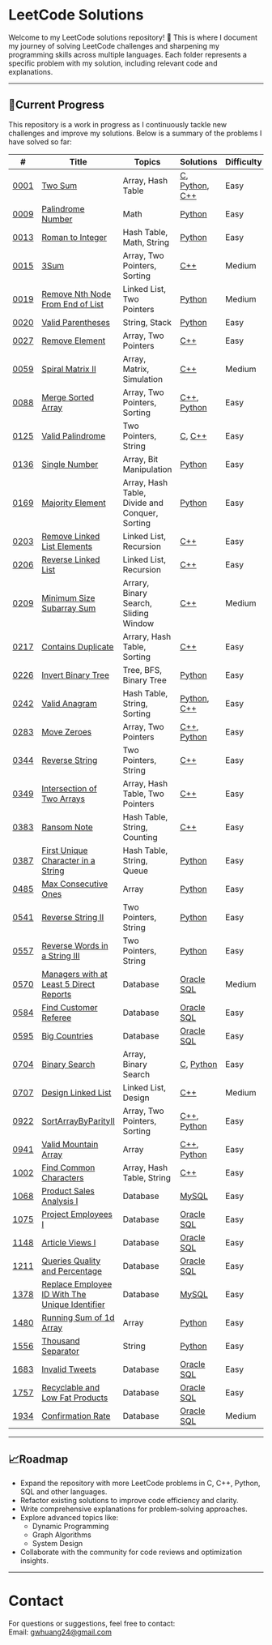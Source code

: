 # **LeetCode Solutions**

Welcome to my LeetCode solutions repository! 🚀 This is where I document my journey of solving LeetCode challenges and sharpening my programming skills across multiple languages. Each folder represents a specific problem with my solution, including relevant code and explanations.

---

## **📂Current Progress**
This repository is a work in progress as I continuously tackle new challenges and improve my solutions. Below is a summary of the problems I have solved so far:  

| # | Title | Topics | Solutions | Difficulty |
|---| ----- | -------- | -------- | ---------- |
|[0001](https://leetcode.com/problems/two-sum/)|[Two Sum](./0001-TwoSum/)| Array, Hash Table | [C](./0001-TwoSum/c/TwoSum.c), [Python](./0001-TwoSum/python/TwoSum.py), [C++](./0001-TwoSum/cpp/TwoSum.cpp)|Easy|
|[0009](https://leetcode.com/problems/palindrome-number/description/)|[Palindrome Number](./0009-PalindromeNumber/) | Math | [Python](./0009-PalindromeNumber/python/PalindromeNumber.py)|Easy|
|[0013](https://leetcode.com/problems/roman-to-integer/description/)|[Roman to Integer](./0013-RomanToInteger/) | Hash Table, Math, String | [Python](./0013-RomanToInteger/python/RomanToInteger.py)|Easy|
|[0015](https://leetcode.com/problems/3sum/description/)|[3Sum](./0015-3Sum/) | Array, Two Pointers, Sorting | [C++](./0015-3Sum/cpp/3Sum.cpp)|Medium|
|[0019](https://leetcode.com/problems/remove-nth-node-from-end-of-list/description/)|[Remove Nth Node From End of List](./0019-RemoveNthNodeFromEndofList/) | Linked List, Two Pointers | [Python](./0019-RemoveNthNodeFromEndofList/cpp/RemoveNthNodeFromEndofList.cpp)|Medium|
|[0020](https://leetcode.com/problems/valid-parentheses/description/)|[Valid Parentheses](./0020-ValidParentheses/) | String, Stack | [Python](./0020-ValidParentheses/python/ValidParentheses.py)|Easy|
|[0027](https://leetcode.com/problems/remove-element/description/)|[Remove Element](./0027-RemoveElement/) | Array, Two Pointers | [C++](./0027-RemoveElement/cpp/RemoveElement.cpp)|Easy|
|[0059](https://leetcode.com/problems/spiral-matrix-ii/description/)|[Spiral Matrix II](./0059-SpiralMatrixII/) | Array, Matrix, Simulation | [C++](./0059-SpiralMatrixII/cpp/SpiralMatrixII.cpp)|Medium|
|[0088](https://leetcode.com/problems/merge-sorted-array/description/)|[Merge Sorted Array](./0088_MergeSortedArray/) | Array, Two Pointers, Sorting | [C++](./0088_MergeSortedArray/cpp/mergeSortedArray.cpp), [Python](./0088_MergeSortedArray/python/mergeSortedArray.py)|Easy|
|[0125](https://leetcode.com/problems/valid-palindrome/description/)|[Valid Palindrome](./0125-ValidPalindrome/) | Two Pointers, String | [C](./0125-ValidPalindrome/c/validPalindrome.c), [C++](./0125-ValidPalindrome/c++/validPalindrome.cpp)|Easy|
|[0136](https://leetcode.com/problems/single-number/description/)|[Single Number](./0136-SingleNumber/) | Array, Bit Manipulation | [Python](./0136-SingleNumber/python/SingleNumber.py)|Easy|
|[0169](https://leetcode.com/problems/majority-element/)|[Majority Element](./0169-MajorityElement/) | Array, Hash Table, Divide and Conquer, Sorting | [Python](./0169-MajorityElement/python/MajorityElement.py)|Easy|
|[0203](https://leetcode.com/problems/remove-linked-list-elements/description/)|[Remove Linked List Elements](./0203-RemoveLinkedListElements/) | Linked List, Recursion | [C++](./0203-RemoveLinkedListElements/cpp/RemoveLinkedListElements.cpp)|Easy|
|[0206](https://leetcode.com/problems/reverse-linked-list/description/)|[Reverse Linked List](./0206-ReverseLinkedList/) | Linked List, Recursion | [C++](./0206-ReverseLinkedList/cpp/ReverseLinkedList.cpp)|Easy|
|[0209](https://leetcode.com/problems/minimum-size-subarray-sum/description/)|[Minimum Size Subarray Sum](./0209-MinimumSizeSubarraySum/) | Arrary, Binary Search, Sliding Window | [C++](./0209-MinimumSizeSubarraySum/cpp/MinimumSizeSubarraySum.cpp)|Medium|
|[0217](https://leetcode.com/problems/contains-duplicate/description/)|[Contains Duplicate](./0217-ContainsDuplicate/) | Arrary, Hash Table, Sorting | [C++](./0217-ContainsDuplicate/cpp/containsDuplicate.cpp)|Easy|
|[0226](https://leetcode.com/problems/invert-binary-tree/description/)|[Invert Binary Tree](./0226-InvertBinaryTree/) | Tree, BFS, Binary Tree | [Python](./0226-InvertBinaryTree/python/InvertBinaryTree.py)|Easy|
|[0242](https://leetcode.com/problems/valid-anagram/description/)|[Valid Anagram](./0242-ValidAnagram/) | Hash Table, String, Sorting | [Python](./0242-ValidAnagram/python/ValidAnagram.py), [C++](./0242-ValidAnagram/cpp/ValidAnagram.cpp)|Easy|
|[0283](https://leetcode.com/problems/move-zeroes/description/)|[Move Zeroes](./0283-MoveZeroes/) | Array, Two Pointers | [C++](./0283-MoveZeroes/cpp/MoveZeroes.cpp), [Python](./0283-MoveZeroes/python/MoveZeroes.py)|Easy|
|[0344](https://leetcode.com/problems/reverse-string/description/)|[Reverse String](./0344_ReverseString/) | Two Pointers, String | [C++](./0344_ReverseString/cpp/ReverseString.cpp)|Easy|
|[0349](https://leetcode.com/problems/intersection-of-two-arrays/description/)|[Intersection of Two Arrays](./0349-IntersectionOfTwoArrays/) | Array, Hash Table, Two Pointers | [C++](./0349-IntersectionOfTwoArrays/cpp/IntersectionOfTwoArrays.cpp)|Easy|
|[0383](https://leetcode.com/problems/ransom-note/description/)|[Ransom Note](./0383-RansomNote/) | Hash Table, String, Counting | [C++](./0383-RansomNote/cpp/RansomNote.cpp)|Easy|
|[0387](https://leetcode.com/problems/first-unique-character-in-a-string/description/)|[First Unique Character in a String](./0387-FirstUniqueCharacter/) | Hash Table, String, Queue | [Python](./0387-FirstUniqueCharacter/pyhon/FirstUniqueCharacter.py)|Easy|
|[0485](https://leetcode.com/problems/max-consecutive-ones/description/)|[Max Consecutive Ones](./0485-MaxConsecutiveOnes/) | Array | [Python](./0485-MaxConsecutiveOnes/pyhon/MaxConsecutiveOnes.py)|Easy|
|[0541](https://leetcode.com/problems/reverse-string-ii/description/)|[Reverse String II](./0541-ReverseStringII/) | Two Pointers, String | [Python](./0541-ReverseStringII/pyhon/ReverseStringII.py)|Easy|
|[0557](https://leetcode.com/problems/reverse-words-in-a-string-iii/description/)|[Reverse Words in a String III](./0557-ReverseWordsInAStringIII/) | Two Pointers, String | [Python](./0557-ReverseWordsInAStringIII/pyhon/ReverseWordsInAStringIII.py)|Easy|
|[0570](https://leetcode.com/problems/managers-with-at-least-5-direct-reports/description/)|[Managers with at Least 5 Direct Reports](./570-ManagerswithatLeast5DirectReports/) | Database | [Oracle SQL](./570-ManagerswithatLeast5DirectReports/Oracle/ManagerswithatLeast5DirectReports.sql)|Medium|
|[0584](https://leetcode.com/problems/find-customer-referee/description/)|[Find Customer Referee](./0584-FindCustomerReferee/) | Database | [Oracle SQL](./0584-FindCustomerReferee/Oracle/FindCustomerReferee.sql)|Easy|
|[0595](https://leetcode.com/problems/big-countries/description/)|[Big Countries](./0595-BigCountries/) | Database | [Oracle SQL](./0595-BigCountries/Oracle/BigCountries.sql)|Easy|
|[0704](https://leetcode.com/problems/binary-search/description/)|[Binary Search](./0704-BinarySearch/) | Array, Binary Search  | [C](./0704-BinarySearch/c/search_binary.c), [Python](./0704-BinarySearch/python/BinarySearch.py)|Easy|
|[0707](https://leetcode.com/problems/design-linked-list/description/)|[Design Linked List](./0707-DesignLinkedList/) | Linked List, Design | [C++](./0707-DesignLinkedList/cpp/DesignLinkedList.cpp)|Medium|
|[0922](https://leetcode.com/problems/sort-array-by-parity-ii/description/)|[SortArrayByParityII](./0922_SortArrayByParityII/) | Array, Two Pointers, Sorting | [C++](./0922_SortArrayByParityII/cpp/SortArrayByParityII.cpp), [Python](./0922_SortArrayByParityII/python/SortArrayByParityII.py)|Easy|
|[0941](https://leetcode.com/problems/valid-mountain-array/description/)|[Valid Mountain Array](./0941_ValidMountainArray/) | Array | [C++](./0941_ValidMountainArray/cpp/ValidMountainArray.cpp), [Python](./0941_ValidMountainArray/python/ValidMountainArray.py)|Easy|
|[1002](https://leetcode.com/problems/find-common-characters/description/)|[Find Common Characters](./1002-FindCommonCharacters/) | Array, Hash Table, String | [C++](./1002-FindCommonCharacters/cpp/FindCommonCharacters.cpp)|Easy|
|[1068](https://leetcode.com/problems/product-sales-analysis-i/description/)|[Product Sales Analysis I](./1068-ProductSalesAnalysisI/) | Database | [MySQL](./1068-ProductSalesAnalysisI/MySQL/ProductSalesAnalysisI.sql)|Easy|
|[1075](https://leetcode.com/problems/project-employees-i/description/)|[Project Employees I](./1075-ProjectEmployeesI/) | Database | [Oracle SQL](./1075-ProjectEmployeesI/Oracle/ProjectEmployeesI.sql)|Easy|
|[1148](https://leetcode.com/problems/article-views-i/description/)|[Article Views I](./1148-ArticleViewsI/) | Database | [Oracle SQL](./1148-ArticleViewsI/Oracle/ArticleViewsI.sql)|Easy|
|[1211](https://leetcode.com/problems/queries-quality-and-percentage/description/)|[Queries Quality and Percentage](./1211-QueriesQualityandPercentage/) | Database | [Oracle SQL](./1211-QueriesQualityandPercentage/Oracle/QueriesQualityandPercentage.sql)|Easy|
|[1378](https://leetcode.com/problems/replace-employee-id-with-the-unique-identifier/description/)|[Replace Employee ID With The Unique Identifier](./1378-ReplaceEmployeeIDWithTheUniqueIdentifier/) | Database | [MySQL](./1378-ReplaceEmployeeIDWithTheUniqueIdentifier/MySQL/ReplaceEmployeeIDWithTheUniqueIdentifier.sql)|Easy|
|[1480](https://leetcode.com/problems/running-sum-of-1d-array/description/)|[Running Sum of 1d Array](./1480-RunningSumOf1dArray/) | Array | [Python](./1480-RunningSumOf1dArray/python/RunningSumOf1dArray.py)|Easy|
|[1556](https://leetcode.com/problems/thousand-separator/description/)|[Thousand Separator](./1556-ThousandSperator/) | String | [Python](./1556-ThousandSperator/python/ThousandSeperator.py)|Easy|
|[1683](https://leetcode.com/problems/invalid-tweets/description/)|[Invalid Tweets](./1683-InvalidTweets/) | Database | [Oracle SQL](./1683-InvalidTweets/Oracle/InvalidTweets.sql)|Easy|
|[1757](https://leetcode.com/problems/recyclable-and-low-fat-products/description/)|[Recyclable and Low Fat Products](./1757-RecyclableandLowFatProducts/) | Database | [Oracle SQL](./1757-RecyclableandLowFatProducts/Oracle/RecyclableandLowFatProducts.sql)|Easy|
|[1934](https://leetcode.com/problems/confirmation-rate/description/)|[Confirmation Rate](./1934-ConfirmationRate/) | Database | [Oracle SQL](./1934-ConfirmationRate/Oracle/ConfirmationRate.sql)|Medium|
---

## **📈Roadmap**
- Expand the repository with more LeetCode problems in C, C++, Python, SQL and other languages.
- Refactor existing solutions to improve code efficiency and clarity.
- Write comprehensive explanations for problem-solving approaches.
- Explore advanced topics like:
  - Dynamic Programming
  - Graph Algorithms
  - System Design
- Collaborate with the community for code reviews and optimization insights. 

---

# **Contact**
For questions or suggestions, feel free to contact:  
Email: gwhuang24@gmail.com
